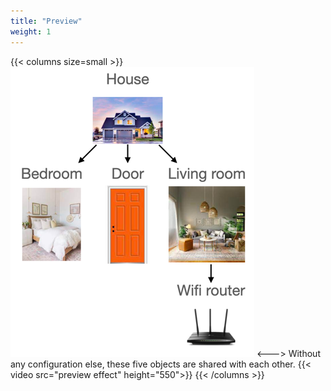 ```yaml
---
title: "Preview"
weight: 1
---
```


{{< columns size=small >}}
![](../simpleHouse.png)
<--->
Without any configuration else, these five objects are shared with each other.
{{< video src="preview effect" height="550">}}
{{< /columns >}}